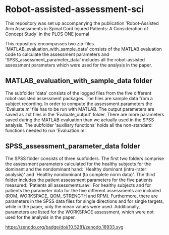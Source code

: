 # Robot-assisted-assessment-sci
This repository was set up accompanying the publication 'Robot-Assisted Arm Assessments in Spinal Cord Injured Patients: A Consideration of Concept Study' in the PLOS ONE journal

This repository encompasses two zip-files. 'MATLAB_evaluation_with_sample_data' consists of the MATLAB evaluation code to calculate the assessment parameters and 'SPSS_assessment_parameter_data' includes all the robot-assisted assessment parameters which were used for the analysis in the paper.

MATLAB_evaluation_with_sample_data folder
---------------------------

The subfolder 'data' consists of the logged files from the five different robot-assisted assessment packages. The files are sample data from a subject recording. In order to compute the assessment parameters the 'Evaluate.m' file has to be run with MATLAB. The output parameters are saved as .txt files in the 'Evaluate_output' folder. There are more parameters saved during the MATLAB evaluation than we actually used in the SPSS analysis. 
The subfolder 'auxiliary functions' holds all the non-standard functions needed to run 'Evaluation.m'.

SPSS_assessment_parameter_data folder
------------------------------------

The SPSS folder consists of three subfolders. The first two folders comprise the assessment parameters calculated for the healthy subjects for the dominant and the nondominant hand: 'Healthy dominant (intra-rater analysis)' and 'Healthy nondominant (to complete norm data)'. The third folder includes the patient assessment parameters for the five patients measured: 'Patients all assessments.sav'.
For healthy subjects and for patients the parameter data for the five different assessments are included (ROM, WORKSPACE, QOM, STRENGTH and RPM). Furthermore, there are parameters in the SPSS data files for single directions and for single targets, while in the paper, only the mean values were used. Additionally, parameters are listed for the WORKSPACE assessment, which were not used for the analysis in the paper.

https://zenodo.org/badge/doi/10.5281/zenodo.16933.svg
